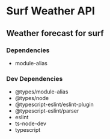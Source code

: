 # Surf Weather API

## Weather forecast for surf

### Dependencies

* module-alias

### Dev Dependencies

* @types/module-alias
* @types/node
* @typescript-eslint/eslint-plugin
* @typescript-eslint/parser
* eslint
* ts-node-dev
* typescript
